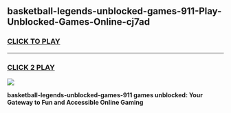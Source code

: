 
## basketball-legends-unblocked-games-911-Play-Unblocked-Games-Online-cj7ad
<h3>
<a href="https://premium76.site?title=basketball-legends-unblocked-games-911&ref=25A">CLICK TO PLAY</a></h3>
<hr>

<h3>
<a href="https://premium76.site?title=basketball-legends-unblocked-games-911&ref=25A">CLICK 2 PLAY</a>
  
</h3>

<a href="https://premium76.site?title=basketball-legends-unblocked-games-911&ref=25A"><img src="https://clearcache.store/games.png"></a>


**basketball-legends-unblocked-games-911 games unblocked: Your Gateway to Fun and Accessible Online Gaming**
